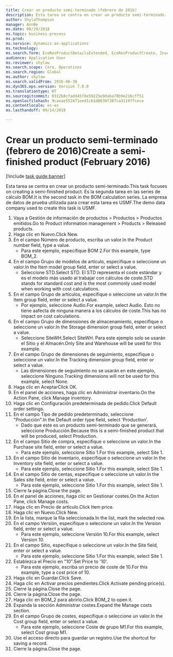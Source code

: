 ```yaml
--- 
title: Crear un producto semi-terminado (febrero de 2016)
description: Esta tarea se centra en crear un producto semi-terminado.
author: ShylaThompson
manager: AnnBe
ms.date: 08/29/2018
ms.topic: business-process
ms.prod: 
ms.service: dynamics-ax-applications
ms.technology: 
ms.search.form: EcoResProductDetailsExtended, EcoResProductCreate, InventItemOrderSetup, InventItemPrice
audience: Application User
ms.reviewer: shylaw
ms.search.scope: Core, Operations
ms.search.region: Global
ms.author: shylaw
ms.search.validFrom: 2016-06-30
ms.dyn365.ops.version: Version 7.0.0
ms.translationtype: HT
ms.sourcegitcommit: 0312b8cfadd45f8e59225e9daba78b9e216cff51
ms.openlocfilehash: 9caeae552471eed1cb1d8630f387ca31107fcece
ms.contentlocale: es-es
ms.lasthandoff: 09/14/2018

---
```

# <a name="create-a-semi-finished-product-february-2016"></a><span data-ttu-id="78e0f-103">Crear un producto semi-terminado (febrero de 2016)</span><span class="sxs-lookup"><span data-stu-id="78e0f-103">Create a semi-finished product (February 2016)</span></span>

[!include [task guide banner](../../includes/task-guide-banner.md)]

<span data-ttu-id="78e0f-104">Esta tarea se centra en crear un producto semi-terminado.</span><span class="sxs-lookup"><span data-stu-id="78e0f-104">This task focuses on creating a semi-finished product.</span></span> <span data-ttu-id="78e0f-105">Es la segunda tarea en las series de cálculo BOM.</span><span class="sxs-lookup"><span data-stu-id="78e0f-105">It is the second task in the BOM calculation series.</span></span> <span data-ttu-id="78e0f-106">La empresa de datos de prueba utilizada para crear esta tarea es USMF.</span><span class="sxs-lookup"><span data-stu-id="78e0f-106">The demo data company used to create this task is USMF.</span></span>

1. <span data-ttu-id="78e0f-107">Vaya a Gestión de información de productos > Productos > Productos emitidos.</span><span class="sxs-lookup"><span data-stu-id="78e0f-107">Go to Product information management > Products > Released products.</span></span>
2. <span data-ttu-id="78e0f-108">Haga clic en Nuevo.</span><span class="sxs-lookup"><span data-stu-id="78e0f-108">Click New.</span></span>
3. <span data-ttu-id="78e0f-109">En el campo Número de producto, escriba un valor.</span><span class="sxs-lookup"><span data-stu-id="78e0f-109">In the Product number field, type a value.</span></span>
    * <span data-ttu-id="78e0f-110">Para este ejemplo, especifique BOM 2.</span><span class="sxs-lookup"><span data-stu-id="78e0f-110">For this example, type BOM_2.</span></span>  
4. <span data-ttu-id="78e0f-111">En el campo Grupo de modelos de artículo, especifique o seleccione un valor.</span><span class="sxs-lookup"><span data-stu-id="78e0f-111">In the Item model group field, enter or select a value.</span></span>
    * <span data-ttu-id="78e0f-112">Seleccione STD.</span><span class="sxs-lookup"><span data-stu-id="78e0f-112">Select STD.</span></span> <span data-ttu-id="78e0f-113">El STD representa el coste estándar y es el modelo más usado al trabajar con cálculos de coste.</span><span class="sxs-lookup"><span data-stu-id="78e0f-113">STD stands for standard cost and is the most commonly used model when working with cost calculations.</span></span>  
5. <span data-ttu-id="78e0f-114">En el campo Grupo de artículos, especifique o seleccione un valor.</span><span class="sxs-lookup"><span data-stu-id="78e0f-114">In the Item group field, enter or select a value.</span></span>
    * <span data-ttu-id="78e0f-115">Por ejemplo, seleccione Audio.</span><span class="sxs-lookup"><span data-stu-id="78e0f-115">For example, select Audio.</span></span> <span data-ttu-id="78e0f-116">Esto no tiene aafecta de ninguna manera a los cálculos de coste.</span><span class="sxs-lookup"><span data-stu-id="78e0f-116">This has no impact on cost calculations.</span></span>  
6. <span data-ttu-id="78e0f-117">En el campo Grupo de dimensiones de almacenamiento, especifique o seleccione un valor.</span><span class="sxs-lookup"><span data-stu-id="78e0f-117">In the Storage dimension group field, enter or select a value.</span></span>
    * <span data-ttu-id="78e0f-118">Seleccione SiteWH.</span><span class="sxs-lookup"><span data-stu-id="78e0f-118">Select SiteWH.</span></span> <span data-ttu-id="78e0f-119">Para este ejemplo solo se usarán el Sitio y el Almacén.</span><span class="sxs-lookup"><span data-stu-id="78e0f-119">Only Site and Warehouse will be used for this example.</span></span>  
7. <span data-ttu-id="78e0f-120">En el campo Grupo de dimensiones de seguimiento, especifique o seleccione un valor.</span><span class="sxs-lookup"><span data-stu-id="78e0f-120">In the Tracking dimension group field, enter or select a value.</span></span>
    * <span data-ttu-id="78e0f-121">Las dimensiones de seguimiento no se usarán en este ejemplo, seleccione Ninguno.</span><span class="sxs-lookup"><span data-stu-id="78e0f-121">Tracking dimensions will not be used for this example, select None.</span></span>  
8. <span data-ttu-id="78e0f-122">Haga clic en Aceptar</span><span class="sxs-lookup"><span data-stu-id="78e0f-122">Click OK.</span></span>
9. <span data-ttu-id="78e0f-123">En el panel de acciones, haga clic en Administrar inventario.</span><span class="sxs-lookup"><span data-stu-id="78e0f-123">On the Action Pane, click Manage inventory.</span></span>
10. <span data-ttu-id="78e0f-124">Haga clic en Configuración predeterminada de pedido.</span><span class="sxs-lookup"><span data-stu-id="78e0f-124">Click Default order settings.</span></span>
11. <span data-ttu-id="78e0f-125">En el campo Tipo de pedido predeterminado, seleccione "Producción".</span><span class="sxs-lookup"><span data-stu-id="78e0f-125">In the Default order type field, select 'Production'.</span></span>
    * <span data-ttu-id="78e0f-126">Dado que este es un producto semi-terminado que se generará, seleccione Producción.</span><span class="sxs-lookup"><span data-stu-id="78e0f-126">Because this is a semi-finished product that will be produced, select Production.</span></span>  
12. <span data-ttu-id="78e0f-127">En el campo Sitio de compra, especifique o seleccione un valor.</span><span class="sxs-lookup"><span data-stu-id="78e0f-127">In the Purchase site field, enter or select a value.</span></span>
    * <span data-ttu-id="78e0f-128">Para este ejemplo, seleccione Sitio 1.</span><span class="sxs-lookup"><span data-stu-id="78e0f-128">For this example, select Site 1.</span></span>  
13. <span data-ttu-id="78e0f-129">En el campo Sitio de inventario, especifique o seleccione un valor.</span><span class="sxs-lookup"><span data-stu-id="78e0f-129">In the Inventory site field, enter or select a value.</span></span>
    * <span data-ttu-id="78e0f-130">Para este ejemplo, seleccione Sitio 1.</span><span class="sxs-lookup"><span data-stu-id="78e0f-130">For this example, select Site 1.</span></span>  
14. <span data-ttu-id="78e0f-131">En el campo Sitio de centas, especifique o seleccione un valor.</span><span class="sxs-lookup"><span data-stu-id="78e0f-131">In the Sales site field, enter or select a value.</span></span>
    * <span data-ttu-id="78e0f-132">Para este ejemplo, seleccione Sitio 1.</span><span class="sxs-lookup"><span data-stu-id="78e0f-132">For this example, select Site 1.</span></span>  
15. <span data-ttu-id="78e0f-133">Cierre la página.</span><span class="sxs-lookup"><span data-stu-id="78e0f-133">Close the page.</span></span>
16. <span data-ttu-id="78e0f-134">En el panel de acciones, haga clic en Gestionar costes.</span><span class="sxs-lookup"><span data-stu-id="78e0f-134">On the Action Pane, click Manage costs.</span></span>
17. <span data-ttu-id="78e0f-135">Haga clic en Precio de artículo.</span><span class="sxs-lookup"><span data-stu-id="78e0f-135">Click Item price.</span></span>
18. <span data-ttu-id="78e0f-136">Haga clic en Nuevo.</span><span class="sxs-lookup"><span data-stu-id="78e0f-136">Click New.</span></span>
19. <span data-ttu-id="78e0f-137">En la lista, marque la fila seleccionada.</span><span class="sxs-lookup"><span data-stu-id="78e0f-137">In the list, mark the selected row.</span></span>
20. <span data-ttu-id="78e0f-138">En el campo Versión, especifique o seleccione un valor.</span><span class="sxs-lookup"><span data-stu-id="78e0f-138">In the Version field, enter or select a value.</span></span>
    * <span data-ttu-id="78e0f-139">Para este ejemplo, seleccione Versión 10.</span><span class="sxs-lookup"><span data-stu-id="78e0f-139">For this example, select Version 10.</span></span>  
21. <span data-ttu-id="78e0f-140">En el campo Sitio, especifique o seleccione un valor.</span><span class="sxs-lookup"><span data-stu-id="78e0f-140">In the Site field, enter or select a value.</span></span>
    * <span data-ttu-id="78e0f-141">Para este ejemplo, seleccione Sitio 1.</span><span class="sxs-lookup"><span data-stu-id="78e0f-141">For this example, select Site 1.</span></span>  
22. <span data-ttu-id="78e0f-142">Establezca el Precio en "10".</span><span class="sxs-lookup"><span data-stu-id="78e0f-142">Set Price to '10'.</span></span>
    * <span data-ttu-id="78e0f-143">Para este ejemplo, escriba un precio de coste de 10.</span><span class="sxs-lookup"><span data-stu-id="78e0f-143">For this example, type a cost price of 10.</span></span>  
23. <span data-ttu-id="78e0f-144">Haga clic en Guardar.</span><span class="sxs-lookup"><span data-stu-id="78e0f-144">Click Save.</span></span>
24. <span data-ttu-id="78e0f-145">Haga clic en Activar precios pendientes.</span><span class="sxs-lookup"><span data-stu-id="78e0f-145">Click Activate pending price(s).</span></span>
25. <span data-ttu-id="78e0f-146">Cierre la página.</span><span class="sxs-lookup"><span data-stu-id="78e0f-146">Close the page.</span></span>
26. <span data-ttu-id="78e0f-147">Cierre la página.</span><span class="sxs-lookup"><span data-stu-id="78e0f-147">Close the page.</span></span>
27. <span data-ttu-id="78e0f-148">Haga clic en BOM_2 para abrirlo.</span><span class="sxs-lookup"><span data-stu-id="78e0f-148">Click BOM_2 to open it.</span></span>
28. <span data-ttu-id="78e0f-149">Expanda la sección Administrar costes.</span><span class="sxs-lookup"><span data-stu-id="78e0f-149">Expand the Manage costs section.</span></span>
29. <span data-ttu-id="78e0f-150">En el campo Grupo de costes, especifique o seleccione un valor.</span><span class="sxs-lookup"><span data-stu-id="78e0f-150">In the Cost group field, enter or select a value.</span></span>
    * <span data-ttu-id="78e0f-151">Para este ejemplo, seleccione Coste de grupo M1.</span><span class="sxs-lookup"><span data-stu-id="78e0f-151">For this example, select Cost group M1.</span></span>  
30. <span data-ttu-id="78e0f-152">Use el acceso directo para guardar un registro.</span><span class="sxs-lookup"><span data-stu-id="78e0f-152">Use the shortcut for saving a record.</span></span>
31. <span data-ttu-id="78e0f-153">Cierre la página.</span><span class="sxs-lookup"><span data-stu-id="78e0f-153">Close the page.</span></span>


